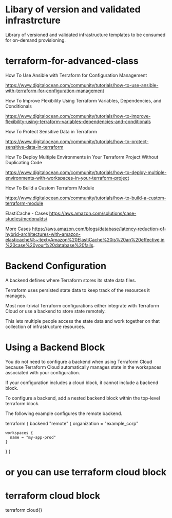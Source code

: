 # Libary of version and validated infrastrcture 

Library of versioned and validated infrastructure templates to be consumed for on-demand provisioning.

# terraform-for-advanced-class

How To Use Ansible with Terraform for Configuration Management

https://www.digitalocean.com/community/tutorials/how-to-use-ansible-with-terraform-for-configuration-management

How To Improve Flexibility Using Terraform Variables, Dependencies, and Conditionals

https://www.digitalocean.com/community/tutorials/how-to-improve-flexibility-using-terraform-variables-dependencies-and-conditionals

How To Protect Sensitive Data in Terraform

https://www.digitalocean.com/community/tutorials/how-to-protect-sensitive-data-in-terraform

How To Deploy Multiple Environments in Your Terraform Project Without Duplicating Code

https://www.digitalocean.com/community/tutorials/how-to-deploy-multiple-environments-with-workspaces-in-your-terraform-project

How To Build a Custom Terraform Module

https://www.digitalocean.com/community/tutorials/how-to-build-a-custom-terraform-module

ElastiCache - Cases 
https://aws.amazon.com/solutions/case-studies/mcdonalds/ 

More Cases 
https://aws.amazon.com/blogs/database/latency-reduction-of-hybrid-architectures-with-amazon-elasticache/#:~:text=Amazon%20ElastiCache%20is%20an%20effective,in%20case%20your%20database%20fails.
 
# Backend Configuration

A backend defines where Terraform stores its state data files.

Terraform uses persisted state data to keep track of the resources it manages. 

Most non-trivial Terraform configurations either integrate with Terraform Cloud or use a backend to store state remotely. 

This lets multiple people access the state data and work together on that collection of infrastructure resources.

# Using a Backend Block

You do not need to configure a backend when using Terraform Cloud because Terraform Cloud automatically manages state in the workspaces associated with your configuration. 

If your configuration includes a cloud block, it cannot include a backend block.

To configure a backend, add a nested backend block within the top-level terraform block.

The following example configures the remote backend.


terraform {
  backend "remote" {
    organization = "example_corp"

    workspaces {
      name = "my-app-prod"
    }
  }
}



# or you can use terraform cloud block 

# terraform cloud block 

terraform 
 cloud{}
